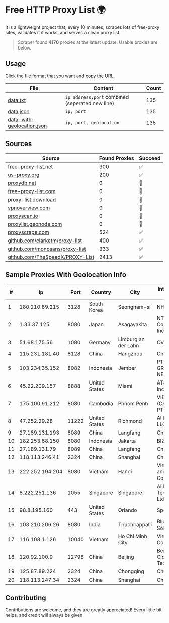
# Free HTTP Proxy List 🌍

It is a lightweight project that, every 10 minutes, scrapes lots of free-proxy sites, validates if it works, and serves a clean proxy list.


> Scraper found **4170** proxies at the latest update. Usable proxies are below.

## Usage

Click the file format that you want and copy the URL.


|File|Content|Count|
|----|-------|-----|
|[data.txt](https://raw.githubusercontent.com/themiralay/Proxy-List-World/master/data.txt)|`ip_address:port` combined (seperated new line)|135|
|[data.json](https://raw.githubusercontent.com/themiralay/Proxy-List-World/master/data.json)|`ip, port`|135|
|[data-with-geolocation.json](https://raw.githubusercontent.com/themiralay/Proxy-List-World/master/data-with-geolocation.json)|`ip, port, geolocation`|135|

## Sources

|Source|Found Proxies|Succeed|
|------|-------------|-------|
|[free-proxy-list.net](https://free-proxy-list.net)|300|✅|
|[us-proxy.org](https://www.us-proxy.org)|200|✅|
|[proxydb.net](http://proxydb.net)|0|🚫|
|[free-proxy-list.com](https://free-proxy-list.com/?page=&port=&type%5B%5D=http&type%5B%5D=https&up_time=0&search=Search)|0|🚫|
|[proxy-list.download](https://www.proxy-list.download/HTTP)|0|🚫|
|[vpnoverview.com](https://vpnoverview.com/privacy/anonymous-browsing/free-proxy-servers)|0|🚫|
|[proxyscan.io](https://www.proxyscan.io)|0|🚫|
|[proxylist.geonode.com](https://proxylist.geonode.com/api/proxy-list?limit=300&page=1&sort_by=lastChecked&sort_type=desc&protocols=http,https)|0|🚫|
|[proxyscrape.com](https://api.proxyscrape.com/v2/?request=displayproxies&protocol=http&timeout=10000&country=all&ssl=all&anonymity=all)|524|✅|
|[github.com/clarketm/proxy-list](https://raw.githubusercontent.com/clarketm/proxy-list/master/proxy-list-raw.txt)|400|✅|
|[github.com/monosans/proxy-list](https://raw.githubusercontent.com/monosans/proxy-list/main/proxies/http.txt)|333|✅|
|[github.com/TheSpeedX/PROXY-List](https://raw.githubusercontent.com/TheSpeedX/PROXY-List/master/http.txt)|2413|✅|


## Sample Proxies With Geolocation Info

|#|Ip|Port|Country|City|Internet Service Provider|
|-|--|----|-------|----|-------------------------|
|1|180.210.89.215|3128|South Korea|Seongnam-si|NHNCLOUD|
|2|1.33.37.125|8080|Japan|Asagayakita|NTT PC Communications, Inc.|
|3|51.68.175.56|1080|Germany|Limburg an der Lahn|OVH SAS|
|4|115.231.181.40|8128|China|Hangzhou|China Telecom|
|5|103.234.35.152|8082|Indonesia|Jember|PT. EXABIT GROUP NETWORK|
|6|45.22.209.157|8888|United States|Miami|AT&T Services, Inc.|
|7|175.100.91.212|8080|Cambodia|Phnom Penh|VIETTEL (CAMBODIA) PTE., LTD|
|8|47.252.29.28|11222|United States|Richmond|Alibaba Cloud LLC|
|9|27.189.131.193|8089|China|Langfang|Chinanet|
|10|182.253.68.150|8080|Indonesia|Jakarta|BIZNET|
|11|27.189.131.79|8089|China|Langfang|Chinanet|
|12|118.113.246.41|2324|China|Shanghai|Chinanet|
|13|222.252.194.204|8080|Vietnam|Hanoi|VietNam Post and Telecom Corporation|
|14|8.222.251.136|1055|Singapore|Singapore|Alibaba (US) Technology Co., Ltd.|
|15|98.8.195.160|443|United States|Orlando|Spectrum|
|16|103.210.206.26|8080|India|Tiruchirappalli|Blue Net It Solutions Pvt Ltd|
|17|116.108.1.126|10040|Vietnam|Ho Chi Minh City|Viettel Corporation|
|18|120.92.100.9|12798|China|Beijing|Beijing Kingsoft Cloud Internet Technology Co|
|19|125.87.89.224|2324|China|Chongqing|China Telecom|
|20|118.113.247.34|2324|China|Shanghai|Chinanet|



## Contributing

Contributions are welcome, and they are greatly appreciated! Every
little bit helps, and credit will always be given.

